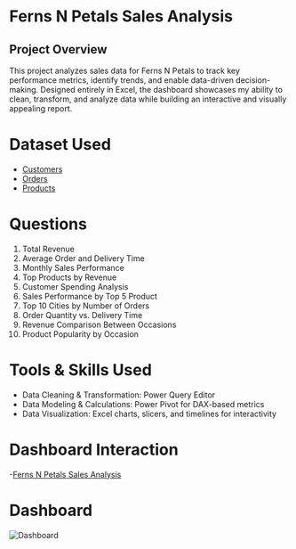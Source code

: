 # Ferns N Petals Sales Analysis 
## Project Overview 
This project analyzes sales data for Ferns N Petals to track key performance metrics, identify trends, and enable data-driven decision-making. Designed entirely in Excel, the dashboard showcases my ability to clean, transform, and analyze data while building an interactive and visually appealing report.

# Dataset Used
- <a href="https://github.com/akhilanm123/Ferns-N-Petals-Sales-Analysis/blob/main/customers.csv">Customers</a>
- <a href="https://github.com/akhilanm123/Ferns-N-Petals-Sales-Analysis/blob/main/orders.csv">Orders</a>
- <a href="https://github.com/akhilanm123/Ferns-N-Petals-Sales-Analysis/blob/main/products.csv">Products</a>

# Questions
 1. Total Revenue
 2. Average Order and Delivery Time
 3. Monthly Sales Performance
 4. Top Products by Revenue
 5. Customer Spending Analysis
 6. Sales Performance by Top 5 Product
 7. Top 10 Cities by Number of Orders
 8. Order Quantity vs. Delivery Time
 9. Revenue Comparison Between Occasions
 10. Product Popularity by Occasion

# Tools & Skills Used

- Data Cleaning & Transformation: Power Query Editor
- Data Modeling & Calculations: Power Pivot for DAX-based metrics
- Data Visualization: Excel charts, slicers, and timelines for interactivity

# Dashboard Interaction
-<a href="https://github.com/akhilanm123/Ferns-N-Petals-Sales-Analysis/blob/main/Ferns%20and%20Petals%20Sales%20Analysis.xlsx">Ferns N Petals Sales Analysis</a>
# Dashboard
![Dashboard](https://github.com/user-attachments/assets/698072da-15d3-44ca-ac3a-1253e2a0867a)

